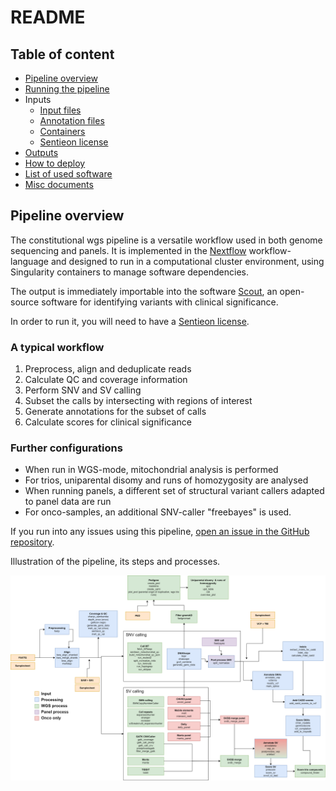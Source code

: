 # README

## Table of content

* [Pipeline overview](#pipeline-overview)
* [Running the pipeline](docs/running_the_pipeline.md)
* Inputs
    * [Input files](docs/input_files.md)
    * [Annotation files](docs/annotation_files.md)
    * [Containers](docs/input_containers.md)
    * [Sentieon license](docs/sentieon_license.md)
* [Outputs](docs/outputs.md)
* [How to deploy](docs/how_to_deploy.md)
* [List of used software](docs/list_of_all_used_software.md)
* [Misc documents](docs/misc_docs.md)

## Pipeline overview

The constitutional wgs pipeline is a versatile workflow used in both genome sequencing and panels. It is implemented in the [Nextflow](https://www.nextflow.io/) workflow-language and designed to run in a computational cluster environment, using Singularity containers to manage software dependencies.

The output is immediately importable into the software [Scout](https://github.com/Clinical-Genomics/scout), an open-source software for identifying variants with clinical significance. 

In order to run it, you will need to have a [Sentieon license](https://support.sentieon.com/appnotes/license_server/).

### A typical workflow

1. Preprocess, align and deduplicate reads
2. Calculate QC and coverage information 
3. Perform SNV and SV calling
4. Subset the calls by intersecting with regions of interest
5. Generate annotations for the subset of calls
6. Calculate scores for clinical significance

### Further configurations

* When run in WGS-mode, mitochondrial analysis is performed
* For trios, uniparental disomy and runs of homozygosity are analysed
* When running panels, a different set of structural variant callers adapted to panel data are run
* For onco-samples, an additional SNV-caller "freebayes" is used.

If you run into any issues using this pipeline, [open an issue in the GitHub repository](https://github.com/Clinical-Genomics-Lund/nextflow_wgs/issues).

Illustration of the pipeline, its steps and processes.

![overview_img](docs/img/wgs_overview_200.drawio.png)


